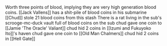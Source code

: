 Worth three points of blood, implying they are very high generation blood coins.
[[Jack Vallens]] has a shit-pile of blood coins in his submarine
[[Chud]] stole 21 blood coins from this stash
There is a rat living in the sub's scrooge-mc-duck vault full of blood coins on the sub
chud gave one coin to [[Jamie 'The Oracle' Valiant]]
chud hid 2 coins in [[Izumi and Fukuyoko Ito]]'s haven
chud gave one coin to [[Old Man Chalmers]]
chud hid 2 coins in [[Hell Gate]]